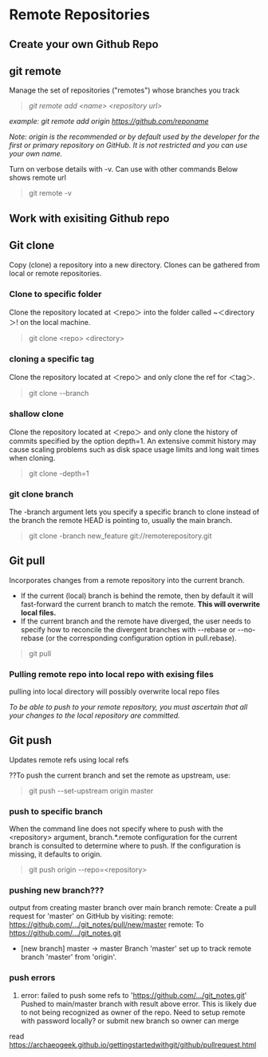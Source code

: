 # Remote Repositories


## Create your own Github Repo

## **git remote**

Manage the set of repositories ("remotes") whose branches you track

> *git remote add \<name\> \<repository url\>*

*example: git remote add origin https://github.com/reponame*

*Note: origin is the recommended or by default used by the developer for the first or primary repository on GitHub. It is not restricted and you can use your own name.*

Turn on verbose details with -v. Can use with other commands
Below shows remote url

>git remote -v





## Work with exisiting Github repo

## **Git clone**
Copy (clone) a repository into a new directory.
Clones can be gathered from local or remote repositories.


### Clone to specific folder
Clone the repository located at ＜repo＞ into the folder called ~＜directory＞! on the local machine.

> git clone \<repo\> \<directory\>



### cloning a specific tag
Clone the repository located at ＜repo＞ and only clone the ref for ＜tag＞.

> git clone --branch <tag> <repo>

### shallow clone
Clone the repository located at ＜repo＞ and only clone the 
history of commits specified by the option depth=1.
An extensive commit history may cause scaling problems such as disk space usage limits and long wait times when cloning.

> git clone -depth=1 <repo>

### git clone branch
The -branch argument lets you specify a specific branch to clone instead of the branch the remote HEAD is pointing to, usually the main branch.

> git clone -branch new_feature git://remoterepository.git





## **Git pull**

Incorporates changes from a remote repository into the current branch.
- If the current (local) branch is behind the remote, then by default it will fast-forward the current branch to match the remote. **This will overwrite local files.**
- If the current branch and the remote have diverged, the user needs to specify how to reconcile the divergent branches with --rebase or --no-rebase (or the corresponding configuration option in pull.rebase).

>git pull <remote> <branch>

### Pulling remote repo into local repo with exising files
pulling into local directory will possibly overwrite local repo files 

*To be able to push to your remote repository, you must ascertain that all your changes to the local repository are committed.*




## **Git push**
Updates remote refs using local refs


??To push the current branch and set the remote as upstream, use:
>git push --set-upstream origin master

### push to specific branch

When the command line does not specify where to push with the \<repository\> argument, branch.*.remote configuration for the current branch is consulted to determine where to push. If the configuration is missing, it defaults to origin.

> git push origin --repo=\<repository\>






### pushing new branch???
output from creating master branch over main branch
remote: Create a pull request for 'master' on GitHub by visiting:
remote:      https://github.com/.../git_notes/pull/new/master
remote:
To https://github.com/.../git_notes.git
 * [new branch]      master -> master
Branch 'master' set up to track remote branch 'master' from 'origin'. 


### push errors

1. error: failed to push some refs to 'https://github.com/.../git_notes.git'
Pushed to main/master branch with result above error. This is likely due to not being recognized as owner of the repo. Need to setup remote with password locally? or submit new branch so owner can merge

read
https://archaeogeek.github.io/gettingstartedwithgit/github/pullrequest.html


